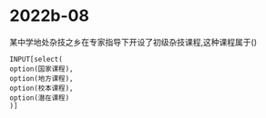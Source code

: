 # 2022b-08
某中学地处杂技之乡在专家指导下开设了初级杂技课程,这种课程属于()
```meta-bind
INPUT[select(
option(国家课程),
option(地方课程),
option(校本课程),
option(潜在课程)
)]
```